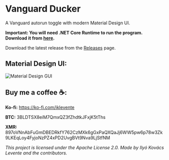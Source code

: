 # Vanguard Ducker
 A Vanguard autorun toggle with modern Material Design UI.
 
 **Important: You will need .NET Core Runtime to run the program. Download it from [here](https://dotnet.microsoft.com/download).**

Download the latest release from the [Releases](https://github.com/iklevente/VanguardDucker/releases/latest) page.

## Material Design UI:
![Material Design GUI](https://raw.githubusercontent.com/iklevente/VanguardDucker/main/Resources/Images/AdminUI.PNG)

## Buy me a coffee ☕:
**Ko-fi:** https://ko-fi.com/iklevente

**BTC:** 3BLDTSX8eiM7QmxQZ3fZhdtkJFxjK5tThs

**XMR:** 897oVNnAbFuGmDBEDRkfY762CzMXk6gGxPaQXQaJj6WW5pw6p78w3Zk9LKEqLoy4FyjoNzPZ4xPD2UvgBVt9Nva9LjStfNM


*This project is licensed under the Apache License 2.0. Made by Ilyó Kovács Levente and the contributors.*
